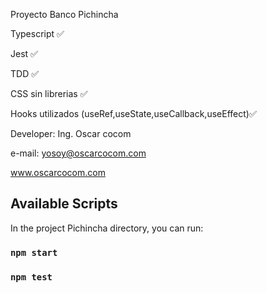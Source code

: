 Proyecto Banco Pichincha

Typescript ✅

Jest ✅

TDD ✅

CSS sin librerias ✅

Hooks utilizados (useRef,useState,useCallback,useEffect)✅


Developer: Ing. Oscar cocom

e-mail: yosoy@oscarcocom.com

www.oscarcocom.com

## Available Scripts

In the project Pichincha directory, you can run:

### `npm start`
### `npm test`
